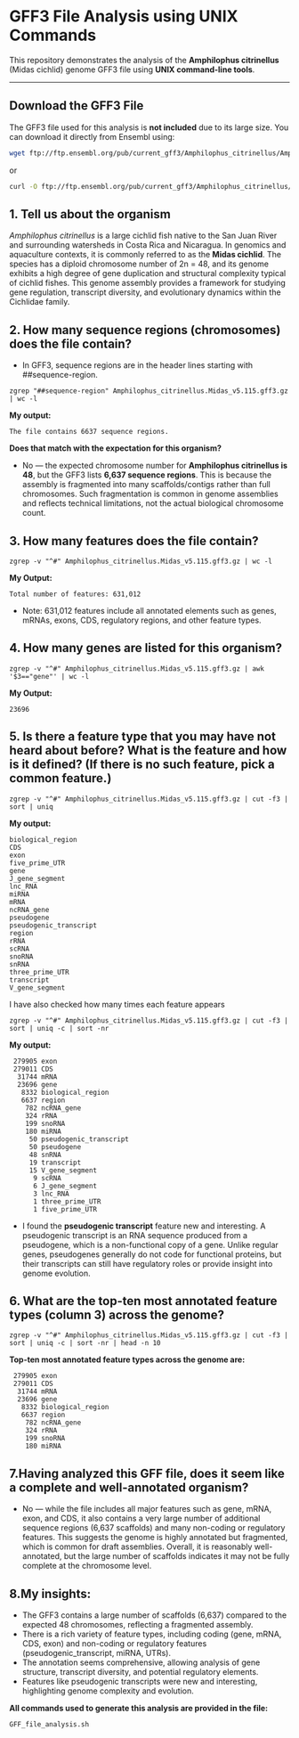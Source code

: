 # GFF3 File Analysis using UNIX Commands

This repository demonstrates the analysis of the **Amphilophus citrinellus** (Midas cichlid) genome GFF3 file using **UNIX command-line tools**.

---

## Download the GFF3 File

The GFF3 file used for this analysis is **not included** due to its large size. You can download it directly from Ensembl using:

```bash
wget ftp://ftp.ensembl.org/pub/current_gff3/Amphilophus_citrinellus/Amphilophus_citrinellus.Midas_v5.115.gff3.gz
```

or

```bash
curl -O ftp://ftp.ensembl.org/pub/current_gff3/Amphilophus_citrinellus/Amphilophus_citrinellus.Midas_v5.115.gff3.gz
```


## 1. Tell us about the organism
_Amphilophus citrinellus_ is a large cichlid fish native to the San Juan River and surrounding watersheds in Costa Rica and Nicaragua. In genomics and aquaculture contexts, it is commonly referred to as the **Midas cichlid**. The species has a diploid chromosome number of 2n = 48, and its genome exhibits a high degree of gene duplication and structural complexity typical of cichlid fishes. This genome assembly provides a framework for studying gene regulation, transcript diversity, and evolutionary dynamics within the Cichlidae family.

## 2. How many sequence regions (chromosomes) does the file contain? 
* In GFF3, sequence regions are in the header lines starting with ##sequence-region.

```
zgrep "##sequence-region" Amphilophus_citrinellus.Midas_v5.115.gff3.gz | wc -l
```

**My output:**
```
The file contains 6637 sequence regions.
```
**Does that match with the expectation for this organism?**

* No — the expected chromosome number for **Amphilophus citrinellus is 48**, but the GFF3 lists **6,637 sequence regions**. This is because the assembly is fragmented into many scaffolds/contigs rather than full chromosomes. Such fragmentation is common in genome assemblies and reflects technical limitations, not the actual biological chromosome count.

## 3. How many features does the file contain?

```
zgrep -v "^#" Amphilophus_citrinellus.Midas_v5.115.gff3.gz | wc -l

```
**My Output:**
```
Total number of features: 631,012

```
* Note: 631,012 features include all annotated elements such as genes, mRNAs, exons, CDS, regulatory regions, and other feature types.

## 4. How many genes are listed for this organism?

```
zgrep -v "^#" Amphilophus_citrinellus.Midas_v5.115.gff3.gz | awk '$3=="gene"' | wc -l

```

**My Output:**
```
23696
```

## 5. Is there a feature type that you may have not heard about before? What is the feature and how is it defined? (If there is no such feature, pick a common feature.)

```
zgrep -v "^#" Amphilophus_citrinellus.Midas_v5.115.gff3.gz | cut -f3 | sort | uniq

```

**My output:**

```
biological_region
CDS
exon
five_prime_UTR
gene
J_gene_segment
lnc_RNA
miRNA
mRNA
ncRNA_gene
pseudogene
pseudogenic_transcript
region
rRNA
scRNA
snoRNA
snRNA
three_prime_UTR
transcript
V_gene_segment
```

I have also checked how many times each feature appears

```
zgrep -v "^#" Amphilophus_citrinellus.Midas_v5.115.gff3.gz | cut -f3 | sort | uniq -c | sort -nr

```

**My output:**

```
 279905 exon
 279011 CDS
  31744 mRNA
  23696 gene
   8332 biological_region
   6637 region
    782 ncRNA_gene
    324 rRNA
    199 snoRNA
    180 miRNA
     50 pseudogenic_transcript
     50 pseudogene
     48 snRNA
     19 transcript
     15 V_gene_segment
      9 scRNA
      6 J_gene_segment
      3 lnc_RNA
      1 three_prime_UTR
      1 five_prime_UTR
```


* I found the **pseudogenic transcript** feature new and interesting. A pseudogenic transcript is an RNA sequence produced from a pseudogene, which is a non-functional copy of a gene. Unlike regular genes, pseudogenes generally do not code for functional proteins, but their transcripts can still have regulatory roles or provide insight into genome evolution.


## 6. What are the top-ten most annotated feature types (column 3) across the genome?

```
zgrep -v "^#" Amphilophus_citrinellus.Midas_v5.115.gff3.gz | cut -f3 | sort | uniq -c | sort -nr | head -n 10

```

**Top-ten most annotated feature types across the genome are:**

```
 279905 exon
 279011 CDS
  31744 mRNA
  23696 gene
   8332 biological_region
   6637 region
    782 ncRNA_gene
    324 rRNA
    199 snoRNA
    180 miRNA
```

## 7.Having analyzed this GFF file, does it seem like a complete and well-annotated organism?

* No — while the file includes all major features such as gene, mRNA, exon, and CDS, it also contains a very large number of additional sequence regions (6,637 scaffolds) and many non-coding or regulatory features. This suggests the genome is highly annotated but fragmented, which is common for draft assemblies. Overall, it is reasonably well-annotated, but the large number of scaffolds indicates it may not be fully complete at the chromosome level.

## 8.My insights:

* The GFF3 contains a large number of scaffolds (6,637) compared to the expected 48 chromosomes, reflecting a fragmented assembly.
* There is a rich variety of feature types, including coding (gene, mRNA, CDS, exon) and non-coding or regulatory features (pseudogenic_transcript, miRNA, UTRs).
* The annotation seems comprehensive, allowing analysis of gene structure, transcript diversity, and potential regulatory elements.
* Features like pseudogenic transcripts were new and interesting, highlighting genome complexity and evolution.


**All commands used to generate this analysis are provided in the file:**

```
GFF_file_analysis.sh
```








